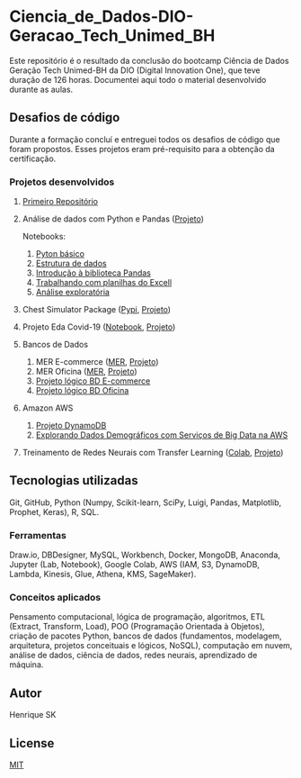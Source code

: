 # Ciencia_de_Dados-DIO-Geracao_Tech_Unimed_BH

Este repositório é o resultado da conclusão do bootcamp Ciência de Dados Geração Tech Unimed-BH da DIO (Digital Innovation One), que teve duração de 126 horas. Documentei aqui todo o material desenvolvido durante as aulas.

## Desafios de código

Durante a formação concluí e entreguei todos os desafios de código que foram propostos. Esses projetos eram pré-requisito para a obtenção da certificação. 

### Projetos desenvolvidos

1. [Primeiro Repositório](https://github.com/henrique-sk/dio-desafio-github-primeiro-repositorio)
2. Análise de dados com Python e Pandas ([Projeto](https://github.com/henrique-sk/Analise_de_dados_com_Python_e_Pandas_DIO))

    Notebooks:
    1. [Pyton básico](https://github.com/henrique-sk/Analise_de_dados_com_Python_e_Pandas_DIO/blob/main/Notebooks/01_Python_basico.ipynb)
    2. [Estrutura de dados](https://github.com/henrique-sk/Analise_de_dados_com_Python_e_Pandas_DIO/blob/main/Notebooks/02_Estrutura_de_dados.ipynb)
    3. [Introdução à biblioteca Pandas](https://github.com/henrique-sk/Analise_de_dados_com_Python_e_Pandas_DIO/blob/main/Notebooks/03_Introdução%20à%20biblioteca%20Pandas.ipynb)
    4. [Trabalhando com planilhas do Excell](https://github.com/henrique-sk/Analise_de_dados_com_Python_e_Pandas_DIO/blob/main/Notebooks/04_Trabalhando_com_Planilhas_do_Excel.ipynb)
    5. [Análise exploratória](https://github.com/henrique-sk/Analise_de_dados_com_Python_e_Pandas_DIO/blob/main/Notebooks/05_Analise_Exploratoria.ipynb)
3. Chest Simulator Package ([Pypi](https://pypi.org/project/chest-simulator-package/0.0.1/#files), [Projeto](https://github.com/henrique-sk/chest_simulator_package))
4. Projeto Eda Covid-19 ([Notebook](https://github.com/henrique-sk/projeto-eda-covid-19/blob/main/projeto_covid.ipynb), [Projeto](https://github.com/henrique-sk/projeto-eda-covid-19))
5. Bancos de Dados
    1. MER E-commerce ([MER](https://raw.githubusercontent.com/henrique-sk/MER-e-commerce/main/Projeto%20E-COMMERCE.png), [Projeto](https://github.com/henrique-sk/MER-e-commerce))
    2. MER Oficina ([MER](https://raw.githubusercontent.com/henrique-sk/MER-Oficina/main/Oficina.png), [Projeto](https://github.com/henrique-sk/MER-Oficina))
    3. [Projeto lógico BD E-commerce](https://github.com/henrique-sk/projeto-logico-BD-e-commerce)
    4. [Projeto lógico BD Oficina](https://github.com/henrique-sk/projeto-logico-BD-oficina)
6. Amazon AWS
    1. [Projeto DynamoDB](https://github.com/henrique-sk/dio-live-dynamodb)
    2. [Explorando Dados Demográficos com Serviços de Big Data na AWS](https://github.com/henrique-sk/dio-live-athena)
7. Treinamento de Redes Neurais com Transfer Learning ([Colab](https://colab.research.google.com/github/henrique-sk/transfer-learning-cats-vs-dogs/blob/main/transfer_learning_cats_vs_dogs.ipynb), [Projeto](https://github.com/henrique-sk/transfer-learning-cats-vs-dogs))

## Tecnologias utilizadas

Git, GitHub, Python (Numpy, Scikit-learn, SciPy, Luigi, Pandas, Matplotlib, Prophet, Keras), R, SQL.

### Ferramentas

Draw.io, DBDesigner, MySQL, Workbench, Docker, MongoDB, Anaconda, Jupyter (Lab, Notebook), Google Colab, AWS (IAM, S3, DynamoDB, Lambda, Kinesis, Glue, Athena, KMS, SageMaker).

### Conceitos aplicados

Pensamento computacional, lógica de programação, algoritmos, ETL (Extract, Transform, Load), POO (Programação Orientada à Objetos), criação de pacotes Python, bancos de dados (fundamentos, modelagem, arquitetura, projetos conceituais e lógicos, NoSQL), computação em nuvem, análise de dados, ciência de dados, redes neurais, aprendizado de máquina.

## Autor
Henrique SK

## License
[MIT](https://choosealicense.com/license/mit/)
